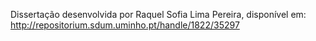 Dissertação desenvolvida por Raquel Sofia Lima Pereira, disponível em: http://repositorium.sdum.uminho.pt/handle/1822/35297
